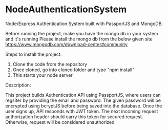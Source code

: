 # NodeAuthenticationSystem
Node/Express Authentication System built with PassportJS and MongoDB.

Before running the project, make you have the mongo db in your system and it's running
 Please install the mongo db from the below given site
 https://www.mongodb.com/download-center#community
 

 Steps to install the project.
 
 1. Clone the code from the repository
 2. Once cloned, go into cloned folder and type "npm install"
 3. This starts your node server
 
 
 Description:
 
 This project builds Authentication API using PassportJS, where users can regsiter by providing the email and password.
 The given password will be encrypted using bcryptJS before being saved into the database. Once the user signs up, API 
 responds with JWT token. The next incoming request authorization header should carry this token for secured request. 
 Otherwise, request will be considered unauthorized


